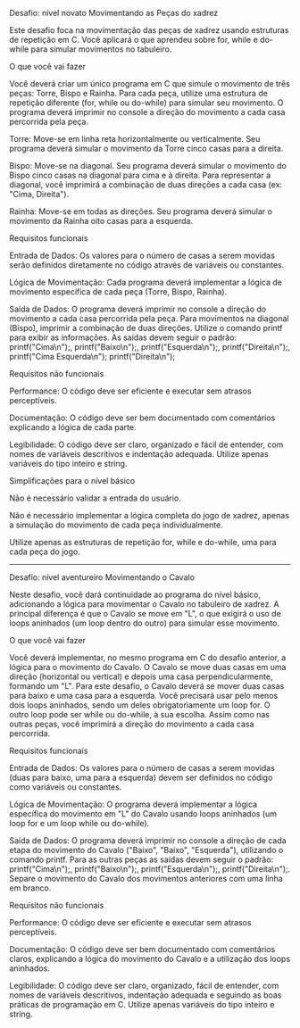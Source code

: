 Desafio: nível novato
Movimentando as Peças do xadrez


Este desafio foca na movimentação das peças de xadrez usando estruturas de repetição em C. Você aplicará o que aprendeu sobre for, while e do-while para simular movimentos no tabuleiro.


O que você vai fazer


Você deverá criar um único programa em C que simule o movimento de três peças: Torre, Bispo e Rainha. Para cada peça, utilize uma estrutura de repetição diferente (for, while ou do-while) para simular seu movimento. O programa deverá imprimir no console a direção do movimento a cada casa percorrida pela peça.

 

Torre: Move-se em linha reta horizontalmente ou verticalmente. Seu programa deverá simular o movimento da Torre cinco casas para a direita.
 
Bispo: Move-se na diagonal. Seu programa deverá simular o movimento do Bispo cinco casas na diagonal para cima e à direita. Para representar a diagonal, você imprimirá a combinação de duas direções a cada casa (ex: "Cima, Direita").
 
Rainha: Move-se em todas as direções. Seu programa deverá simular o movimento da Rainha oito casas para a esquerda.

Requisitos funcionais


Entrada de Dados: Os valores para o número de casas a serem movidas serão definidos diretamente no código através de variáveis ou constantes.
 
Lógica de Movimentação: Cada programa deverá implementar a lógica de movimento específica de cada peça (Torre, Bispo, Rainha).
 
Saída de Dados: O programa deverá imprimir no console a direção do movimento a cada casa percorrida pela peça. Para movimentos na diagonal (Bispo), imprimir a combinação de duas direções. Utilize o comando printf para exibir as informações. As saídas devem seguir o padrão: printf("Cima\n");, printf("Baixo\n");, printf("Esquerda\n");, printf("Direita\n");, printf("Cima Esquerda\n"); printf("Direita\n");

Requisitos não funcionais


Performance: O código deve ser eficiente e executar sem atrasos perceptíveis.
 
Documentação: O código deve ser bem documentado com comentários explicando a lógica de cada parte.
 
Legibilidade: O código deve ser claro, organizado e fácil de entender, com nomes de variáveis descritivos e indentação adequada. Utilize apenas variáveis do tipo inteiro e string.

Simplificações para o nível básico


Não é necessário validar a entrada do usuário.
 
Não é necessário implementar a lógica completa do jogo de xadrez, apenas a simulação do movimento de cada peça individualmente.
 
Utilize apenas as estruturas de repetição for, while e do-while, uma para cada peça do jogo.


----------------------------------------------------------------------------------------------------------------------


Desafio: nível aventureiro
Movimentando o Cavalo


Neste desafio, você dará continuidade ao programa do nível básico, adicionando a lógica para movimentar o Cavalo no tabuleiro de xadrez. A principal diferença é que o Cavalo se move em "L", o que exigirá o uso de loops aninhados (um loop dentro do outro) para simular esse movimento.


O que você vai fazer


Você deverá implementar, no mesmo programa em C do desafio anterior, a lógica para o movimento do Cavalo. O Cavalo se move duas casas em uma direção (horizontal ou vertical) e depois uma casa perpendicularmente, formando um "L". Para este desafio, o Cavalo deverá se mover duas casas para baixo e uma casa para a esquerda. Você precisará usar pelo menos dois loops aninhados, sendo um deles obrigatoriamente um loop for. O outro loop pode ser while ou do-while, à sua escolha. Assim como nas outras peças, você imprimirá a direção do movimento a cada casa percorrida.


Requisitos funcionais


Entrada de Dados: Os valores para o número de casas a serem movidas (duas para baixo, uma para a esquerda) devem ser definidos no código como variáveis ou constantes.
 
Lógica de Movimentação: O programa deverá implementar a lógica específica do movimento em "L" do Cavalo usando loops aninhados (um loop for e um loop while ou do-while).
 
Saída de Dados: O programa deverá imprimir no console a direção de cada etapa do movimento do Cavalo ("Baixo", "Baixo", "Esquerda"), utilizando o comando printf. Para as outras peças as saídas devem seguir o padrão: printf("Cima\n");, printf("Baixo\n");, printf("Esquerda\n");, printf("Direita\n");. Separe o movimento do Cavalo dos movimentos anteriores com uma linha em branco.

Requisitos não funcionais


Performance: O código deve ser eficiente e executar sem atrasos perceptíveis.
 
Documentação: O código deve ser bem documentado com comentários claros, explicando a lógica do movimento do Cavalo e a utilização dos loops aninhados.
 
Legibilidade: O código deve ser claro, organizado, fácil de entender, com nomes de variáveis descritivos, indentação adequada e seguindo as boas práticas de programação em C. Utilize apenas variáveis do tipo inteiro e string.
